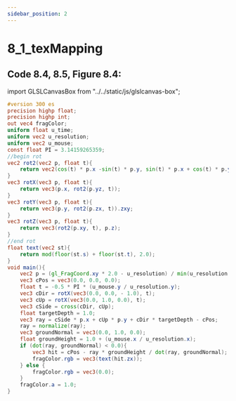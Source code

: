 ```yaml
---
sidebar_position: 2
---
```


# 8_1_texMapping
## Code 8.4, 8.5, Figure 8.4: 

import GLSLCanvasBox from "../../static/js/glslcanvas-box";

<GLSLCanvasBox
  baseUrl='/MathOfRealTimeGraphics-samples'  fragUrl='/frags/ch8/8_1_texMapping.frag'
/>

```glsl showLineNumbers title="8_1_texMapping.frag"
#version 300 es
precision highp float;
precision highp int;
out vec4 fragColor;
uniform float u_time;
uniform vec2 u_resolution;
uniform vec2 u_mouse;
const float PI = 3.14159265359;
//begin rot
vec2 rot2(vec2 p, float t){
    return vec2(cos(t) * p.x -sin(t) * p.y, sin(t) * p.x + cos(t) * p.y);
}
vec3 rotX(vec3 p, float t){
    return vec3(p.x, rot2(p.yz, t));
}
vec3 rotY(vec3 p, float t){
    return vec3(p.y, rot2(p.zx, t)).zxy;
}
vec3 rotZ(vec3 p, float t){
    return vec3(rot2(p.xy, t), p.z);
}
//end rot
float text(vec2 st){
    return mod(floor(st.s) + floor(st.t), 2.0);
}
void main(){
    vec2 p = (gl_FragCoord.xy * 2.0 - u_resolution) / min(u_resolution.x, u_resolution.y);
    vec3 cPos = vec3(0.0, 0.0, 0.0);
    float t = -0.5 * PI * (u_mouse.y / u_resolution.y);
    vec3 cDir = rotX(vec3(0.0, 0.0, - 1.0), t);
    vec3 cUp = rotX(vec3(0.0, 1.0, 0.0), t);
    vec3 cSide = cross(cDir, cUp);
    float targetDepth = 1.0;
    vec3 ray = cSide * p.x + cUp * p.y + cDir * targetDepth - cPos;
    ray = normalize(ray);
    vec3 groundNormal = vec3(0.0, 1.0, 0.0);
    float groundHeight = 1.0 + (u_mouse.x / u_resolution.x);
    if (dot(ray, groundNormal) < 0.0){
        vec3 hit = cPos - ray * groundHeight / dot(ray, groundNormal);
        fragColor.rgb = vec3(text(hit.zx));
    } else {
        fragColor.rgb = vec3(0.0);
    }
    fragColor.a = 1.0;
}
```
